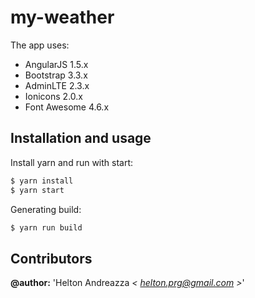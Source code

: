 # my-weather

The app uses:

- AngularJS 1.5.x
- Bootstrap 3.3.x
- AdminLTE 2.3.x
- Ionicons 2.0.x
- Font Awesome 4.6.x

## Installation and usage

Install yarn and run with start:
```bash
$ yarn install
$ yarn start
```

Generating build:
```bash
$ yarn run build
```

## Contributors  

**@author:** 'Helton Andreazza *< [helton.prg@gmail.com](mailto:helton.prg@gmail.com) >*'   